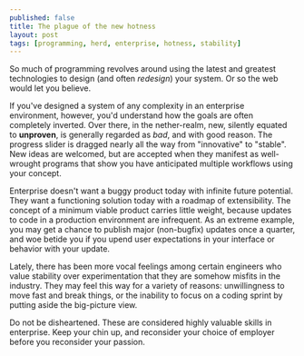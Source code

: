 ```yaml
---
published: false
title: The plague of the new hotness
layout: post
tags: [programming, herd, enterprise, hotness, stability]
---
```

So much of programming revolves around using the latest and greatest technologies to design (and often _redesign_) your system. Or so the web would let you believe.

If you've designed a system of any complexity in an enterprise environment, however, you'd understand how the goals are often completely inverted. Over there, in the nether-realm, new, silently equated to __unproven__, is generally regarded as _bad_, and with good reason. The progress slider is dragged nearly all the way from "innovative" to "stable". New ideas are welcomed, but are accepted when they manifest as well-wrought programs that show you have anticipated multiple workflows using your concept.

Enterprise doesn't want a buggy product today with infinite future potential. They want a functioning solution today with a roadmap of extensibility. The concept of a minimum viable product carries little weight, because updates to code in a production environment are infrequent. As an extreme example, you may get a chance to publish major (non-bugfix) updates once a quarter, and woe betide you if you upend user expectations in your interface or behavior with your update.

Lately, there has been more vocal feelings among certain engineers who value stability over experimentation that they are somehow misfits in the industry. They may feel this way for a variety of reasons: unwillingness to move fast and break things, or the inability to focus on a coding sprint by putting aside the big-picture view.

Do not be disheartened. These are considered highly valuable skills in enterprise. Keep your chin up, and reconsider your choice of employer before you reconsider your passion.